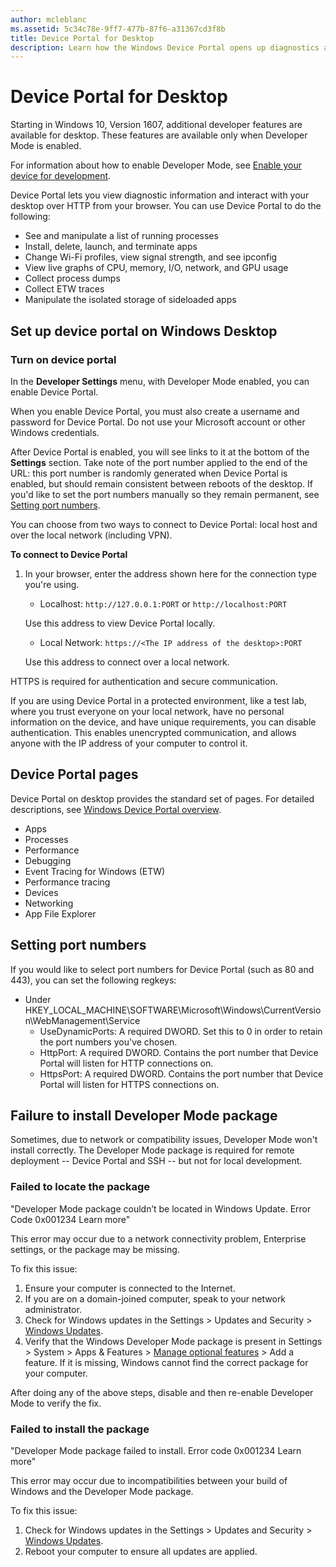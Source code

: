 ```yaml
---
author: mcleblanc
ms.assetid: 5c34c78e-9ff7-477b-87f6-a31367cd3f8b
title: Device Portal for Desktop
description: Learn how the Windows Device Portal opens up diagnostics and automation on your Windows desktop.
---
```

# Device Portal for Desktop

Starting in Windows 10, Version 1607, additional developer features are available for desktop. These features are available only when Developer Mode is enabled.

For information about how to enable Developer Mode, see [Enable your device for development](../get-started/enable-your-device-for-development.md).

Device Portal lets you view diagnostic information and interact with your desktop over HTTP from your browser. You can use Device Portal to do the following:
- See and manipulate a list of running processes
- Install, delete, launch, and terminate apps
- Change Wi-Fi profiles, view signal strength, and see ipconfig
- View live graphs of CPU, memory, I/O, network, and GPU usage
- Collect process dumps
- Collect ETW traces 
- Manipulate the isolated storage of sideloaded apps

## Set up device portal on Windows Desktop

### Turn on device portal

In the **Developer Settings** menu, with Developer Mode enabled, you can enable Device Portal.  

When you enable Device Portal, you must also create a username and password for Device Portal. Do not use your Microsoft account or other Windows credentials.  

After Device Portal is enabled, you will see links to it at the bottom of the **Settings** section. Take note of the port number applied to the end of the URL: this port number is randomly generated when Device Portal is enabled, but should remain consistent between reboots of the desktop. If you'd like to set the port numbers manually so they remain permanent, see [Setting port numbers](device-portal-desktop.md#setting-port-numbers).

You can choose from two ways to connect to Device Portal: local host and over the local network (including VPN).

**To connect to Device Portal**

1. In your browser, enter the address shown here for the connection type you're using.

    - Localhost: `http://127.0.0.1:PORT` or `http://localhost:PORT`

    Use this address to view Device Portal locally.
    
    - Local Network: `https://<The IP address of the desktop>:PORT`

    Use this address to connect over a local network.

HTTPS is required for authentication and secure communication.

If you are using Device Portal in a protected environment, like a test lab, where you trust everyone on your local network, have no personal information on the device, and have unique requirements, you can disable authentication. This enables unencrypted communication, and allows anyone with the IP address of your computer to control it.

## Device Portal pages

Device Portal on desktop provides the standard set of pages. For detailed descriptions, see [Windows Device Portal overview](device-portal.md).

- Apps
- Processes
- Performance
- Debugging
- Event Tracing for Windows (ETW)
- Performance tracing
- Devices
- Networking
- App File Explorer 

## Setting port numbers

If you would like to select port numbers for Device Portal (such as 80 and 443), you can set the following regkeys:

- Under HKEY_LOCAL_MACHINE\SOFTWARE\Microsoft\Windows\CurrentVersion\WebManagement\Service
    - UseDynamicPorts: A required DWORD. Set this to 0 in order to retain the port numbers you've chosen.
    - HttpPort: A required DWORD. Contains the port number that Device Portal will listen for HTTP connections on.  
    - HttpsPort: A required DWORD. Contains the port number that Device Portal will listen for HTTPS connections on.

## Failure to install Developer Mode package
Sometimes, due to network or compatibility issues, Developer Mode won't install correctly. The Developer Mode package is required for remote deployment -- Device Portal and SSH -- but not for local development.  

### Failed to locate the package

"Developer Mode package couldn’t be located in Windows Update. Error Code 0x001234 Learn more"   

This error may occur due to a network connectivity problem, Enterprise settings, or the package may be missing. 

To fix this issue:

1. Ensure your computer is connected to the Internet. 
2. If you are on a domain-joined computer, speak to your network administrator. 
3. Check for Windows updates in the Settings > Updates and Security > [Windows Updates](ms-settings:windowsupdate).
4. Verify that the Windows Developer Mode package is present in Settings > System > Apps & Features > [Manage optional features](ms-settings:optionalfeatures) > Add a feature. If it is missing, Windows cannot find the correct package for your computer. 

After doing any of the above steps, disable and then re-enable Developer Mode to verify the fix. 


### Failed to install the package

"Developer Mode package failed to install. Error code 0x001234  Learn more"

This error may occur due to incompatibilities between your build of Windows and the Developer Mode package. 

To fix this issue:

1. Check for Windows updates in the Settings > Updates and Security > [Windows Updates](ms-settings:windowsupdate).
2. Reboot your computer to ensure all updates are applied.


<!--HONumber=Jun16_HO2-->



